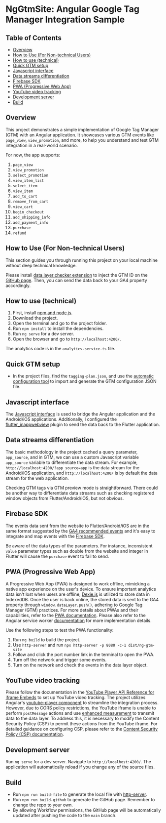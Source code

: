 # NgGtmSite: Angular Google Tag Manager Integration Sample

## Table of Contents

- [Overview](#overview)
- [How to Use (For Non-technical Users)](#how-to-use-for-non-technical-users)
- [How to use (technical)](#how-to-use-technical)
- [Quick GTM setup](#quick-gtm-setup)
- [Javascript interface](#javascript-interface)
- [Data streams differentiation](#data-streams-differentiation)
- [Firebase SDK](#firebase-sdk)
- [PWA (Progressive Web App)](#pwa-progressive-web-app)
- [YouTube video tracking](#youtube-video-tracking)
- [Development server](#development-server)
- [Build](#build)

## Overview

This project demonstrates a simple implementation of Google Tag Manager (GTM) with an Angular application. It showcases various GTM events like `page_view`, `view_promotion`, and more, to help you understand and test GTM integration in a real-world scenario.

For now, the app supports:

1. `page_view`
2. `view_promotion`
3. `select_promotion`
4. `view_item_list`
5. `select_item`
6. `view_item`
7. `add_to_cart`
8. `remove_from_cart`
9. `view_cart`
10. `begin_checkout`
11. `add_shipping_info`
12. `add_payment_info`
13. `purchase`
14. `refund`

## How to Use (For Non-technical Users)

This section guides you through running this project on your local machine without deep technical knowledge.

Please install [data layer checker extension](https://chrome.google.com/webstore/detail/datalayer-checker/ffljdddodmkedhkcjhpmdajhjdbkogke) to inject the GTM ID on the [GitHub page](https://wodenwang820118.github.io/ng-gtm-site/#/). Then, you can send the data back to your GA4 property accordingly.

## How to use (technical)

1. First, install [npm and node.js](https://nodejs.org/en/download).
2. Download the project.
3. Open the terminal and go to the project folder.
4. Run `npm install` to install the dependencies.
5. Run `ng serve` for a dev server.
6. Open the browser and go to `http://localhost:4200/`.

The analytics code is in the `analytics.service.ts` file.

## Quick GTM setup

- In the project files, find the `tagging-plan.json`, and use the [automatic configuration tool](https://gtm-config-generator.netlify.app/) to import and generate the GTM configuration JSON file.

## Javascript interface

The [Javascript interface](https://firebase.google.com/docs/analytics/webview?platform=android) is used to bridge the Angular application and the Android/iOS applications. Additionally, I configured the [flutter_inappwebview](https://pub.dev/packages/flutter_inappwebview/versions/6.0.0-beta.28) plugin to send the data back to the Flutter application.

## Data streams differentiation

The basic methodology in the project cached a query parameter, `app_source`, and in GTM, we can use a custom Javascript variable `app_source` variable to differentiate the data stream. For example, `http://localhost:4200/?app_source=app` is the data stream for the Android/iOS application, and `http://localhost:4200/` is by default the data stream for the web application.

Checking GTM tags via GTM preview mode is straightforward. There could be another way to differentiate data streams such as checking registered window objects from Flutter/Android/iOS, but not obvious.

## Firebase SDK

The events data sent from the website to Flutter/Android/iOS are in the same format suggested by the [GA4 recommended events](https://support.google.com/analytics/answer/9267735?hl=en) and it's easy to integrate and map events with the [Firebase SDK](https://firebase.google.com/docs/guides).

Be aware of the data types of the parameters. For instance, inconsistent `value` parameter types such as double from the website and integer in Flutter will cause the `purchase` event to fail to send.

## PWA (Progressive Web App)

A Progressive Web App (PWA) is designed to work offline, mimicking a native app experience on the user's device. To ensure important analytics data isn't lost when users are offline, [Dexie.js](https://dexie.org/) is utilized to store data in IndexedDB. Once the user is back online, the stored data is sent to the GA4 property through `window.dataLayer.push()`, adhering to Google Tag Manager (GTM) practices. For more details about PWAs and their capabilities, refer to the [PWA documentation](https://web.dev/progressive-web-apps/). Please also refer to the Angular service worker [documentation](https://angular.io/guide/service-worker-intro) for more implementation details.

Use the following steps to test the PWA functionality:

1. Run `ng build` to build the project.
2. Use `http-server` and run `npx http-server -p 8080 -c-1 dist/ng-gtm-site`
3. Follow and click the port number link in the terminal to open the PWA.
4. Turn off the network and trigger some events.
5. Turn on the network and check the events in the data layer object.

## YouTube video tracking

Please follow the documentation in the [YouTube Player API Reference for iframe Embeds](https://developers.google.com/youtube/iframe_api_reference) to set up YouTube video tracking. The project utilizes Angular's [youtube-player component](https://github.com/angular/components) to streamline the integration process. However, due to CORS policy restrictions, the YouTube iframe is unable to perform `postMessage` actions and use [enhanced measurement](https://support.google.com/analytics/answer/9216061?hl=en) to transmit data to the data layer. To address this, it is necessary to modify the Content Security Policy (CSP) to permit these actions from the YouTube iframe. For detailed guidance on configuring CSP, please refer to the [Content Security Policy (CSP) documentation](https://developer.mozilla.org/en-US/docs/Web/HTTP/CSP).

## Development server

Run `ng serve` for a dev server. Navigate to `http://localhost:4200/`. The application will automatically reload if you change any of the source files.

## Build

- Run `npm run build-file` to generate the local file with [http-server](https://github.com/http-party/http-server).
- Run `npm run build-github` to generate the GitHub page. Remember to change the repo to your own.
- By allowing Workflow permissions, the GitHub page will be automatically updated after pushing the code to the `main` branch.

